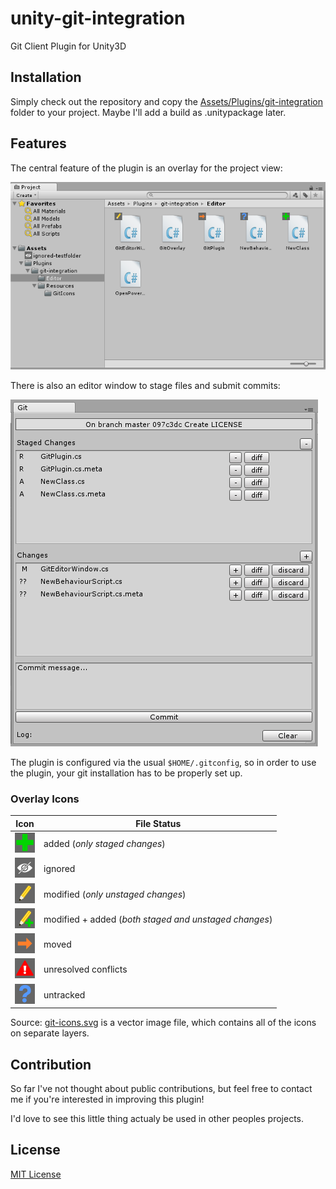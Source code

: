 # unity-git-integration
Git Client Plugin for Unity3D

## Installation
Simply check out the repository and copy the [Assets/Plugins/git-integration](Assets/Plugins/git-integration) folder to your project.
Maybe I'll add a build as .unitypackage later.

## Features
The central feature of the plugin is an overlay for the project view:

![](screenshot_overlay.png)

There is also an editor window to stage files and submit commits:

![](screenshot_editorWindow.png)

The plugin is configured via the usual `$HOME/.gitconfig`, so in order to use the plugin,
your git installation has to be properly set up.

### Overlay Icons
|Icon|File Status|
|-|-|
|![](Assets/Plugins/git-integration/Resources/GitIcons/added.png)|added (_only staged changes_)|
|![](Assets/Plugins/git-integration/Resources/GitIcons/ignored.png)|ignored|
|![](Assets/Plugins/git-integration/Resources/GitIcons/modified.png)|modified (_only unstaged changes_)|
|![](Assets/Plugins/git-integration/Resources/GitIcons/modifiedAdded.png)|modified + added (_both staged and unstaged changes_)|
|![](Assets/Plugins/git-integration/Resources/GitIcons/moved.png)|moved|
|![](Assets/Plugins/git-integration/Resources/GitIcons/unresolved.png)|unresolved conflicts|
|![](Assets/Plugins/git-integration/Resources/GitIcons/untracked.png)|untracked|

Source: [git-icons.svg](Assets/Plugins/git-integration/Resources/git-icons.svg) is a vector image file,
which contains all of the icons on separate layers.

## Contribution
So far I've not thought about public contributions, but feel free to contact me
if you're interested in improving this plugin!

I'd love to see this little thing actualy be used in other peoples projects.

## License
[MIT License](LICENSE.md)

